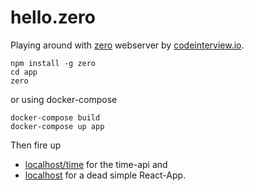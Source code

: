# hello.zero

Playing around with [zero](https://github.com/remoteinterview/zero) webserver by [codeinterview.io](https://codeinterview.io/).

```console
npm install -g zero
cd app
zero
```

or using docker-compose

```console
docker-compose build
docker-compose up app
```

Then fire up

- [localhost/time](http://localhost/times) for the time-api and
- [localhost](http://localhost) for a dead simple React-App.